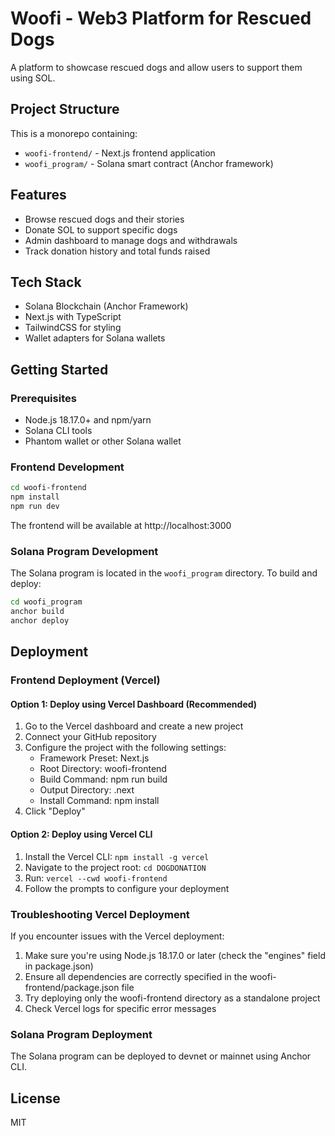 # Woofi - Web3 Platform for Rescued Dogs

A platform to showcase rescued dogs and allow users to support them using SOL.

## Project Structure

This is a monorepo containing:

- `woofi-frontend/` - Next.js frontend application
- `woofi_program/` - Solana smart contract (Anchor framework)

## Features

- Browse rescued dogs and their stories
- Donate SOL to support specific dogs
- Admin dashboard to manage dogs and withdrawals
- Track donation history and total funds raised

## Tech Stack

- Solana Blockchain (Anchor Framework)
- Next.js with TypeScript
- TailwindCSS for styling
- Wallet adapters for Solana wallets

## Getting Started

### Prerequisites

- Node.js 18.17.0+ and npm/yarn
- Solana CLI tools
- Phantom wallet or other Solana wallet

### Frontend Development

```bash
cd woofi-frontend
npm install
npm run dev
```

The frontend will be available at http://localhost:3000

### Solana Program Development

The Solana program is located in the `woofi_program` directory. To build and deploy:

```bash
cd woofi_program
anchor build
anchor deploy
```

## Deployment

### Frontend Deployment (Vercel)

#### Option 1: Deploy using Vercel Dashboard (Recommended)

1. Go to the Vercel dashboard and create a new project
2. Connect your GitHub repository
3. Configure the project with the following settings:
   - Framework Preset: Next.js
   - Root Directory: woofi-frontend
   - Build Command: npm run build
   - Output Directory: .next
   - Install Command: npm install
4. Click "Deploy"

#### Option 2: Deploy using Vercel CLI

1. Install the Vercel CLI: `npm install -g vercel`
2. Navigate to the project root: `cd DOGDONATION`
3. Run: `vercel --cwd woofi-frontend`
4. Follow the prompts to configure your deployment

### Troubleshooting Vercel Deployment

If you encounter issues with the Vercel deployment:

1. Make sure you're using Node.js 18.17.0 or later (check the "engines" field in package.json)
2. Ensure all dependencies are correctly specified in the woofi-frontend/package.json file
3. Try deploying only the woofi-frontend directory as a standalone project
4. Check Vercel logs for specific error messages

### Solana Program Deployment

The Solana program can be deployed to devnet or mainnet using Anchor CLI.

## License

MIT